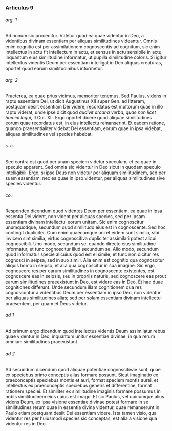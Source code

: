 ### Articulus 9

###### arg. 1
Ad nonum sic proceditur. Videtur quod ea quae videntur in Deo, a videntibus divinam essentiam per aliquas similitudines videantur. Omnis enim cognitio est per assimilationem cognoscentis ad cognitum, sic enim intellectus in actu fit intellectum in actu, et sensus in actu sensibile in actu, inquantum eius similitudine informatur, ut pupilla similitudine coloris. Si igitur intellectus videntis Deum per essentiam intelligat in Deo aliquas creaturas, oportet quod earum similitudinibus informetur.

###### arg. 2
Praeterea, ea quae prius vidimus, memoriter tenemus. Sed Paulus, videns in raptu essentiam Dei, ut dicit Augustinus XII super Gen. ad litteram, postquam desiit essentiam Dei videre, recordatus est multorum quae in illo raptu viderat, unde ipse dicit quod *audivit arcana verba, quae non licet homini loqui*, II Cor. XII. Ergo oportet dicere quod aliquae similitudines eorum quae recordatus est, in eius intellectu remanserint. Et eadem ratione, quando praesentialiter videbat Dei essentiam, eorum quae in ipsa videbat, aliquas similitudines vel species habebat.

###### s. c.
Sed contra est quod per unam speciem videtur speculum, et ea quae in speculo apparent. Sed omnia sic videntur in Deo sicut in quodam speculo intelligibili. Ergo, si ipse Deus non videtur per aliquam similitudinem, sed per suam essentiam; nec ea quae in ipso videntur, per aliquas similitudines sive species videntur.

###### co.
Respondeo dicendum quod videntes Deum per essentiam, ea quae in ipsa essentia Dei vident, non vident per aliquas species, sed per ipsam essentiam divinam intellectui eorum unitam. Sic enim cognoscitur unumquodque, secundum quod similitudo eius est in cognoscente. Sed hoc contingit dupliciter. Cum enim quaecumque uni et eidem sunt similia, sibi invicem sint similia, virtus cognoscitiva dupliciter assimilari potest alicui cognoscibili. Uno modo, secundum se, quando directe eius similitudine informatur, et tunc cognoscitur illud secundum se. Alio modo, secundum quod informatur specie alicuius quod est ei simile, et tunc non dicitur res cognosci in seipsa, sed in suo simili. Alia enim est cognitio qua cognoscitur aliquis homo in seipso, et alia qua cognoscitur in sua imagine. Sic ergo, cognoscere res per earum similitudines in cognoscente existentes, est cognoscere eas in seipsis, seu in propriis naturis, sed cognoscere eas prout earum similitudines praeexistunt in Deo, est videre eas in Deo. Et hae duae cognitiones differunt. Unde secundum illam cognitionem qua res cognoscuntur a videntibus Deum per essentiam in ipso Deo, non videntur per aliquas similitudines alias; sed per solam essentiam divinam intellectui praesentem, per quam et Deus videtur.

###### ad 1
Ad primum ergo dicendum quod intellectus videntis Deum assimilatur rebus quae videntur in Deo, inquantum unitur essentiae divinae, in qua rerum omnium similitudines praeexistunt.

###### ad 2
Ad secundum dicendum quod aliquae potentiae cognoscitivae sunt, quae ex speciebus primo conceptis alias formare possunt. Sicut imaginatio ex praeconceptis speciebus montis et auri, format speciem montis aurei, et intellectus ex praeconceptis speciebus generis et differentiae, format rationem speciei. Et similiter ex similitudine imaginis formare possumus in nobis similitudinem eius cuius est imago. Et sic Paulus, vel quicumque alius videns Deum, ex ipsa visione essentiae divinae potest formare in se similitudines rerum quae in essentia divina videntur, quae remanserunt in Paulo etiam postquam desiit Dei essentiam videre. Ista tamen visio, qua videntur res per huiusmodi species sic conceptas, est alia a visione qua videntur res in Deo.

